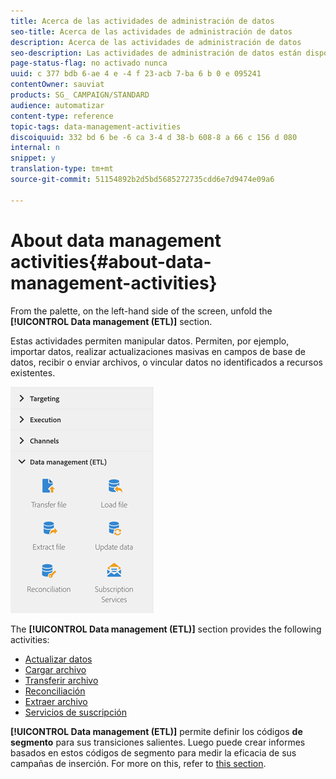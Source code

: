 ```yaml
---
title: Acerca de las actividades de administración de datos
seo-title: Acerca de las actividades de administración de datos
description: Acerca de las actividades de administración de datos
seo-description: Las actividades de administración de datos están disponibles en el lado izquierdo de la pantalla.
page-status-flag: no activado nunca
uuid: c 377 bdb 6-ae 4 e -4 f 23-acb 7-ba 6 b 0 e 095241
contentOwner: sauviat
products: SG_ CAMPAIGN/STANDARD
audience: automatizar
content-type: reference
topic-tags: data-management-activities
discoiquuid: 332 bd 6 be -6 ca 3-4 d 38-b 608-8 a 66 c 156 d 080
internal: n
snippet: y
translation-type: tm+mt
source-git-commit: 51154892b2d5bd5685272735cdd6e7d9474e09a6

---
```



# About data management activities{#about-data-management-activities}

From the palette, on the left-hand side of the screen, unfold the **[!UICONTROL Data management (ETL)]** section.

Estas actividades permiten manipular datos. Permiten, por ejemplo, importar datos, realizar actualizaciones masivas en campos de base de datos, recibir o enviar archivos, o vincular datos no identificados a recursos existentes.

![](assets/wkf_etl_activities.png)

The **[!UICONTROL Data management (ETL)]** section provides the following activities:

* [Actualizar datos](../../automating/using/update-data.md)
* [Cargar archivo](../../automating/using/load-file.md)
* [Transferir archivo](../../automating/using/transfer-file.md)
* [Reconciliación](../../automating/using/reconciliation.md)
* [Extraer archivo](../../automating/using/extract-file.md)
* [Servicios de suscripción](../../automating/using/subscription-services.md)

**[!UICONTROL Data management (ETL)]** permite definir los códigos **de segmento** para sus transiciones salientes. Luego puede crear informes basados en estos códigos de segmento para medir la eficacia de sus campañas de inserción. For more on this, refer to [this section](../../reporting/using/creating-a-report-workflow-segment.md).
